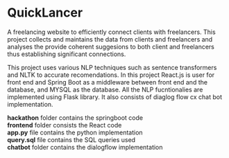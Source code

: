 # QuickLancer
A freelancing website to efficiently connect clients with freelancers.
This project collects and maintains the data from clients and freelancers and analyses the provide coherent suggesions to both client and freelancers thus establishing significant connections.

This project uses various NLP techniques such as sentence transformers and NLTK to accurate recomendations. In this project React.js is user for front end and Spring Boot as a middleware between front end and the database, and MYSQL as the database. All the NLP fucntionalies are implemented using Flask library. It also consists of diaglog flow cx chat bot implementation.

**hackathon** folder contains the springboot code <br>
**frontend** folder consists the React code <br>
**app.py** file contains the python implementation <br>
**query.sql** file contains the SQL queries used <br>
**chatbot** folder contains the dialogflow implementation <br>
